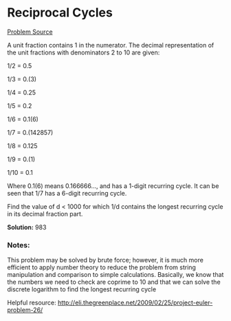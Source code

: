 # Reciprocal Cycles

[Problem Source](https://projecteuler.net/problem=26)

A unit fraction contains 1 in the numerator. The decimal representation of the 
unit fractions with denominators 2 to 10 are given:

1/2	= 	0.5

1/3	= 	0.(3)

1/4	= 	0.25

1/5	= 	0.2

1/6	= 	0.1(6)

1/7	= 	0.(142857)

1/8	= 	0.125

1/9	= 	0.(1)

1/10	= 	0.1

Where 0.1(6) means 0.166666..., and has a 1-digit recurring cycle. It can be 
seen that 1/7 has a 6-digit recurring cycle.

Find the value of d < 1000 for which 1/d contains the longest recurring cycle 
in its decimal fraction part.

**Solution:** 983
 
 
### Notes:
This problem may be solved by brute force; however, it is much more efficient to
apply number theory to reduce the problem from string manipulation and 
comparison to simple calculations.  Basically, we know that the numbers we need
to check are coprime to 10 and that we can solve the discrete logarithm to find
the longest recurring cycle

Helpful resource: http://eli.thegreenplace.net/2009/02/25/project-euler-problem-26/
